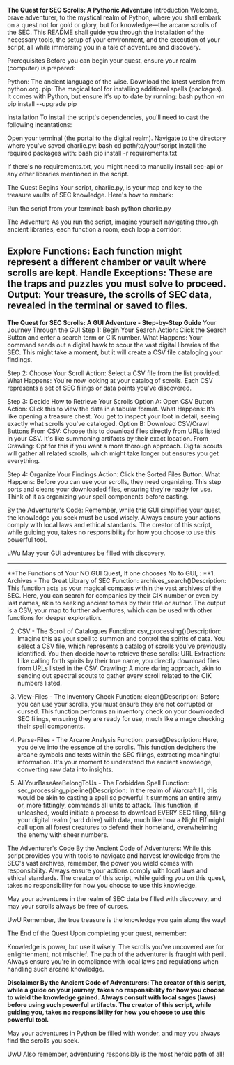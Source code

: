 **The Quest for SEC Scrolls: A Pythonic Adventure**
Introduction
Welcome, brave adventurer, to the mystical realm of Python, where you shall embark on a quest not for gold or glory, but for knowledge—the arcane scrolls of the SEC. This README shall guide you through the installation of the necessary tools, the setup of your environment, and the execution of your script, all while immersing you in a tale of adventure and discovery.

Prerequisites
Before you can begin your quest, ensure your realm (computer) is prepared:

Python: The ancient language of the wise. Download the latest version from python.org. 
pip: The magical tool for installing additional spells (packages). It comes with Python, but ensure it's up to date by running:
bash
python -m pip install --upgrade pip

Installation
To install the script's dependencies, you'll need to cast the following incantations:

Open your terminal (the portal to the digital realm).
Navigate to the directory where you've saved charlie.py:
bash
cd path/to/your/script
Install the required packages with:
bash
pip install -r requirements.txt

If there's no requirements.txt, you might need to manually install sec-api or any other libraries mentioned in the script.

The Quest Begins
Your script, charlie.py, is your map and key to the treasure vaults of SEC knowledge. Here's how to embark:

Run the script from your terminal:
bash
python charlie.py

The Adventure
As you run the script, imagine yourself navigating through ancient libraries, each function a room, each loop a corridor:

Explore Functions: Each function might represent a different chamber or vault where scrolls are kept.
Handle Exceptions: These are the traps and puzzles you must solve to proceed.
Output: Your treasure, the scrolls of SEC data, revealed in the terminal or saved to files.
--------------------------------------------------------------------------------------------------------------------------------------------------------------------------------------
**The Quest for SEC Scrolls: A GUI Adventure - Step-by-Step Guide**
Your Journey Through the GUI
Step 1: Begin Your Search
Action: Click the Search Button and enter a search term or CIK number.
What Happens: Your command sends out a digital hawk to scour the vast digital libraries of the SEC. This might take a moment, but it will create a CSV file cataloging your findings.

Step 2: Choose Your Scroll
Action: Select a CSV file from the list provided.
What Happens: You're now looking at your catalog of scrolls. Each CSV represents a set of SEC filings or data points you've discovered.

Step 3: Decide How to Retrieve Your Scrolls
Option A: Open CSV Button
Action: Click this to view the data in a tabular format.
What Happens: It's like opening a treasure chest. You get to inspect your loot in detail, seeing exactly what scrolls you've cataloged.
Option B: Download CSV/Crawl Buttons
From CSV: Choose this to download files directly from URLs listed in your CSV. It's like summoning artifacts by their exact location.
From Crawling: Opt for this if you want a more thorough approach. Digital scouts will gather all related scrolls, which might take longer but ensures you get everything.

Step 4: Organize Your Findings
Action: Click the Sorted Files Button.
What Happens: Before you can use your scrolls, they need organizing. This step sorts and cleans your downloaded files, ensuring they're ready for use. Think of it as organizing your spell components before casting.

By the Adventurer's Code: Remember, while this GUI simplifies your quest, the knowledge you seek must be used wisely. Always ensure your actions comply with local laws and ethical standards. The creator of this script, while guiding you, takes no responsibility for how you choose to use this powerful tool.

uWu May your GUI adventures be filled with discovery.

--------------------------------------------------------------------------------------------------------------------------------------------------------------------------------------

**The Functions of Your NO GUI Quest, If one chooses No to GUI, :
**1. Archives - The Great Library of SEC
Function: archives_search()Description: This function acts as your magical compass within the vast archives of the SEC. Here, you can search for companies by their CIK number or even by last names, akin to seeking ancient tomes by their title or author. The output is a CSV, your map to further adventures, which can be used with other functions for deeper exploration.

2. CSV - The Scroll of Catalogues
Function: csv_processing()Description: Imagine this as your spell to summon and control the spirits of data. You select a CSV file, which represents a catalog of scrolls you've previously identified.
    You then decide how to retrieve these scrolls:
       URL Extraction: Like calling forth spirits by their true name, you directly download files from URLs listed in the CSV.
       Crawling: A more daring approach, akin to sending out spectral scouts to gather every scroll related to the CIK numbers listed.

3. View-Files - The Inventory Check
Function: clean()Description: Before you can use your scrolls, you must ensure they are not corrupted or cursed. This function performs an inventory check on your downloaded SEC filings, ensuring they are ready for use, much like a mage checking their spell components.

4. Parse-Files - The Arcane Analysis
Function: parse()Description: Here, you delve into the essence of the scrolls. This function deciphers the arcane symbols and texts within the SEC filings, extracting meaningful information. It's your moment to understand the ancient knowledge, converting raw data into insights.

69. AllYourBaseAreBelongToUs - The Forbidden Spell
Function: sec_processing_pipeline()Description: In the realm of Warcraft III, this would be akin to casting a spell so powerful it summons an entire army or, more fittingly, commands all units to attack. This function, if unleashed, would initiate a process to download EVERY SEC filing, filling your digital realm (hard drive) with data, much like how a Night Elf might call upon all forest creatures to defend their homeland, overwhelming the enemy with sheer numbers.

The Adventurer's Code
By the Ancient Code of Adventurers: While this script provides you with tools to navigate and harvest knowledge from the SEC's vast archives, remember, the power you wield comes with responsibility. Always ensure your actions comply with local laws and ethical standards. The creator of this script, while guiding you on this quest, takes no responsibility for how you choose to use this knowledge.

May your adventures in the realm of SEC data be filled with discovery, and may your scrolls always be free of curses.

UwU Remember, the true treasure is the knowledge you gain along the way!

The End of the Quest
Upon completing your quest, remember:

Knowledge is power, but use it wisely. The scrolls you've uncovered are for enlightenment, not mischief.
The path of the adventurer is fraught with peril. Always ensure you're in compliance with local laws and regulations when handling such arcane knowledge.

**Disclaimer
By the Ancient Code of Adventurers: The creator of this script, while a guide on your journey, takes no responsibility for how you choose to wield the knowledge gained. Always consult with local sages (laws) before using such powerful artifacts. The creator of this script, while guiding you, takes no responsibility for how you choose to use this powerful tool.**

May your adventures in Python be filled with wonder, and may you always find the scrolls you seek.

UwU Also remember, adventuring responsibly is the most heroic path of all!

